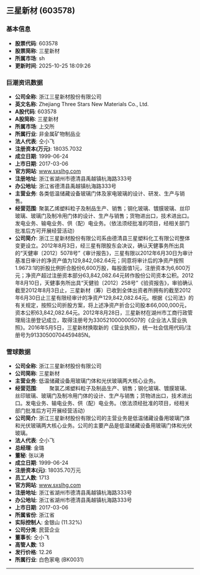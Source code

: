 ## 三星新材 (603578)

### 基本信息

- **股票代码**: 603578
- **股票简称**: 三星新材
- **所属市场**: sh
- **更新时间**: 2025-10-25 18:09:26

### 巨潮资讯数据

- **公司全称**: 浙江三星新材股份有限公司
- **英文名称**: Zhejiang Three Stars New Materials Co., Ltd.
- **A股代码**: 603578
- **A股简称**: 三星新材
- **所属市场**: 上交所
- **所属行业**: 非金属矿物制品业
- **法人代表**: 仝小飞
- **注册资本(万元)**: 18035.7032
- **成立日期**: 1999-06-24
- **上市日期**: 2017-03-06
- **官方网站**: www.sxslhg.com
- **注册地址**: 浙江省湖州市德清县禹越镇杭海路333号
- **办公地址**: 浙江省德清县禹越镇杭海路333号
- **主营业务**: 各类低温储藏设备玻璃门体及家电玻璃的设计、研发、生产与销售。
- **经营范围**: 聚氯乙烯塑料粒子及制品生产、销售；钢化玻璃、镀膜玻璃、丝印玻璃、玻璃门及制冷用门体的设计、生产与销售；货物进出口，技术进出口。发电业务、输电业务、供（配）电业务。（依法须经批准的项目，经相关部门批准后方可开展经营活动）
- **公司简介**: 浙江三星新材股份有限公司系由德清县三星塑料化工有限公司整体变更设立。2012年8月3日，经三星有限股东会决议，确认天健事务所出具的“天健审〔2012〕5078号”《审计报告》，三星有限以2012年6月30日为审计基准日审计的净资产值为129,842,082.64元；同意将审计后的净资产按照1.9673:1的折股比例折合股份6,600万股，每股面值1元，注册资本为6,600万元；净资产超过注册资本部分63,842,082.64元转作股份公司资本公积。2012年8月10日，天健事务所出具“天健验〔2012〕258号”《验资报告》，审验确认截至2012年8月3日止，三星新材（筹）已收到全体出资者所拥有的截至2012年6月30日止三星有限经审计的净资产129,842,082.64元。根据《公司法》的有关规定，按照公司折股方案，将上述净资产折合公司股本66,000,000元，资本公积63,842,082.64元。2012年8月28日，三星新材在湖州市工商行政管理局注册登记成立，取得注册号为330521000000507的《企业法人营业执照》。2016年5月5日，三星新材换取新的《营业执照》，统一社会信用代码/注册号为91330500704459485N。

### 雪球数据

- **公司全称**: 浙江三星新材股份有限公司
- **公司简称**: 三星新材
- **主营业务**: 低温储藏设备用玻璃门体和光伏玻璃两大核心业务。
- **经营范围**: 　　聚氯乙烯塑料粒子及制品生产、销售；钢化玻璃、镀膜玻璃、丝印玻璃、玻璃门及制冷用门体的设计、生产与销售；货物进出口，技术进出口。发电业务、输电业务、供（配）电业务。（依法须经批准的项目，经相关部门批准后方可开展经营活动）
- **公司简介**: 浙江三星新材股份有限公司的主营业务是低温储藏设备用玻璃门体和光伏玻璃两大核心业务。公司的主要产品是低温储藏设备用玻璃门体和光伏玻璃。
- **法人代表**: 仝小飞
- **总经理**: 金璐
- **董秘**: 张以涛
- **成立日期**: 1999-06-24
- **注册资本(元)**: 18035.70万元
- **员工人数**: 1713
- **官方网站**: www.sxslhg.com
- **注册地址**: 浙江省湖州市德清县禹越镇杭海路333号
- **办公地址**: 浙江省湖州市德清县禹越镇杭海路333号
- **上市日期**: 2017-03-06
- **所属省份**: 浙江省
- **实际控制人**: 金银山 (11.32%)
- **公司分类**: 民营企业
- **董事长**: 仝小飞
- **高管人数**: 13
- **发行价格**: 12.26
- **所属行业**: 白色家电 (BK0031)

---